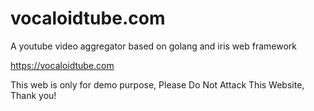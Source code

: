 # vocaloidtube.com
A youtube video aggregator based on golang and iris web framework

https://vocaloidtube.com

This web is only for demo purpose, Please Do Not Attack This Website, Thank you!
